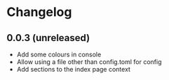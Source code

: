 # Changelog

## 0.0.3 (unreleased)
- Add some colours in console
- Allow using a file other than config.toml for config
- Add sections to the index page context
